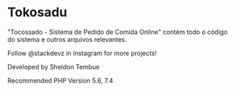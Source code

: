 # Tokosadu
  "Tocossado - Sistema de Pedido de Comida Online" contém todo o código do sistema e outros arquivos relevantes.

  Follow @stackdevz in instagram for more projects!

  Developed by Sheldon Tembue

  Recommended PHP Version 5.6, 7.4
